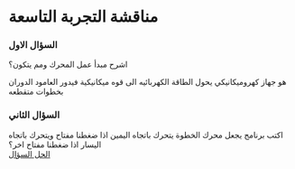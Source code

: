 # مناقشة التجربة التاسعة


### السؤال الاول

اشرح مبدأ عمل المحرك ومم يتكون؟ <br>

هو جهاز كهروميكانيكي يحول الطاقة الكهربائيه الى قوه ميكانيكية فيدور العامود الدوران بخطوات متقطعه

### السؤال الثاني

اكتب برنامج يجعل محرك الخطوة يتحرك باتجاه اليمين اذا ضغطنا مفتاح ويتحرك باتجاه اليسار اذا ضغطنا مفتاح
اخر؟ <br>
[الحل السؤال](index.ino)